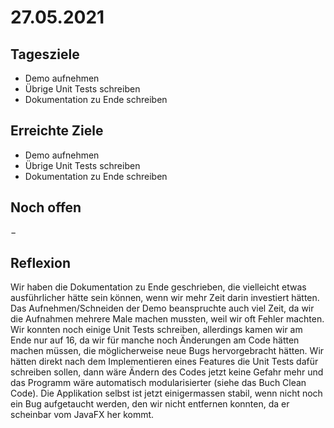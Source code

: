 # 27.05.2021

## Tagesziele
* Demo aufnehmen
* Übrige Unit Tests schreiben
* Dokumentation zu Ende schreiben

## Erreichte Ziele
* Demo aufnehmen
* Übrige Unit Tests schreiben
* Dokumentation zu Ende schreiben

## Noch offen
&minus;

## Reflexion
Wir haben die Dokumentation zu Ende geschrieben, die vielleicht etwas ausführlicher hätte sein können,
wenn wir mehr Zeit darin investiert hätten. Das Aufnehmen/Schneiden der Demo beanspruchte auch viel Zeit,
da wir die Aufnahmen mehrere Male machen mussten, weil wir oft Fehler machten. Wir
konnten noch einige Unit Tests schreiben, allerdings kamen wir am Ende nur auf 16, da wir für manche noch
Änderungen am Code hätten machen müssen, die möglicherweise neue Bugs hervorgebracht hätten.
Wir hätten direkt nach dem Implementieren eines Features die Unit Tests dafür schreiben sollen, dann wäre
Ändern des Codes jetzt keine Gefahr mehr und das Programm wäre automatisch modularisierter (siehe das Buch Clean Code).
Die Applikation selbst ist jetzt einigermassen stabil, wenn nicht noch ein Bug aufgetaucht werden, den wir nicht entfernen
konnten, da er scheinbar vom JavaFX her kommt.